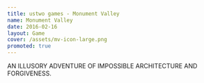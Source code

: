 ```yaml
---
title: ustwo games - Monument Valley
name: Monument Valley
date: 2016-02-16
layout: Game
cover: /assets/mv-icon-large.png
promoted: true
---
```


AN ILLUSORY ADVENTURE OF IMPOSSIBLE ARCHITECTURE AND FORGIVENESS.
